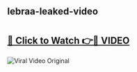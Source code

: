 ## lebraa-leaked-video 

# <h2><a href="http://freeplayer.one?title=lebraa-leaked-video&ref=21J">🔗 Click to Watch 👉🔴 VIDEO</a></h2>

<a href="http://freeplayer.one?title=lebraa-leaked-video&ref=21J" rel="nofollow" data-target="animated-image.originalLink"><img src="https://i.ibb.co.com/xMMVF88/686577567.gif" alt="Viral Video Original" style="max-width: 100%; display: inline-block;" data-target="animated-image.originalImage"></a>

